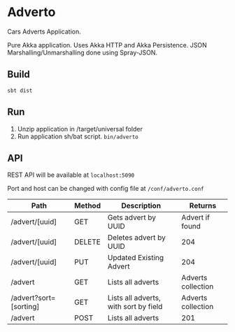 # Adverto
Cars Adverts Application.

Pure Akka application. Uses Akka HTTP and Akka Persistence. JSON Marshalling/Unmarshalling done using Spray-JSON.

## Build
```sbt dist```
## Run
1. Unzip application in /target/universal folder
2. Run application sh/bat script. ```bin/adverto```

## API
REST API will be available at ```localhost:5090```

Port and host can be changed with config file at ```/conf/adverto.conf```

Path | Method | Description | Returns
------- | ------ | ------- | -----
/advert/[uuid] | GET | Gets advert by UUID | Advert if found
/advert/[uuid] | DELETE | Deletes advert by UUID | 204
/advert/[uuid] | PUT | Updated Existing Advert | 204
/advert | GET | Lists all adverts | Adverts collection
/advert?sort=[sorting] | GET | Lists all adverts, with sort by field | Adverts collection
/advert | POST | Lists all adverts | 201
